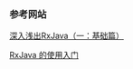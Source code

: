 ### 参考网站

[深入浅出RxJava（一：基础篇）](http://blog.csdn.net/lzyzsd/article/details/41833541)

[RxJava 的使用入门](http://www.cnblogs.com/halzhang/p/4458095.html)
